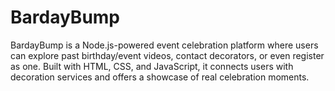 # BardayBump
BardayBump is a Node.js-powered event celebration platform where users can explore past birthday/event videos, contact decorators, or even register as one. Built with HTML, CSS, and JavaScript, it connects users with decoration services and offers a showcase of real celebration moments.
